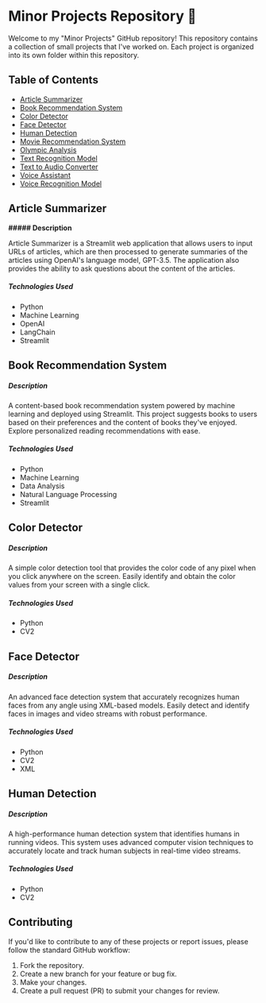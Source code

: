 # Minor Projects Repository 🚀

Welcome to my "Minor Projects" GitHub repository! This repository contains a collection of small projects that I've worked on. Each project is organized into its own folder within this repository.

## Table of Contents

- [Article Summarizer](#Article-Summarizer)
- [Book Recommendation System](#Book-Recommendation-System)
- [Color Detector](#Color-Detector)
- [Face Detector](#Face-Detector)
- [Human Detection](#Human-Detection)
- [Movie Recommendation System](#Movie-Recommendation-System)
- [Olympic Analysis](#Olympic-Analysis)
- [Text Recognition Model](#Text-Recognition-Model)
- [Text to Audio Converter](#Text-to-Audio-Converter)
- [Voice Assistant](#Voice-Assistant)
- [Voice Recognition Model](#Voice-Recognition-Model)

## Article Summarizer

**##### Description**

Article Summarizer is a Streamlit web application that allows users to input URLs of articles, which are then processed to generate summaries of the articles using OpenAI's language model, GPT-3.5. The application also provides the ability to ask questions about the content of the articles.

##### Technologies Used

- Python
- Machine Learning
- OpenAI
- LangChain
- Streamlit


## Book Recommendation System

##### Description

A content-based book recommendation system powered by machine learning and deployed using Streamlit. This project suggests books to users based on their preferences and the content of books they've enjoyed. Explore personalized reading recommendations with ease.

##### Technologies Used

- Python
- Machine Learning
- Data Analysis
- Natural Language Processing
- Streamlit


## Color Detector

##### Description

A simple color detection tool that provides the color code of any pixel when you click anywhere on the screen. Easily identify and obtain the color values from your screen with a single click.

##### Technologies Used

- Python
- CV2


## Face Detector

##### Description

An advanced face detection system that accurately recognizes human faces from any angle using XML-based models. Easily detect and identify faces in images and video streams with robust performance.

##### Technologies Used

- Python
- CV2
- XML

## Human Detection

##### Description

A high-performance human detection system that identifies humans in running videos. This system uses advanced computer vision techniques to accurately locate and track human subjects in real-time video streams.

##### Technologies Used

- Python
- CV2



## Contributing

If you'd like to contribute to any of these projects or report issues, please follow the standard GitHub workflow:

1. Fork the repository.
2. Create a new branch for your feature or bug fix.
3. Make your changes.
4. Create a pull request (PR) to submit your changes for review.


